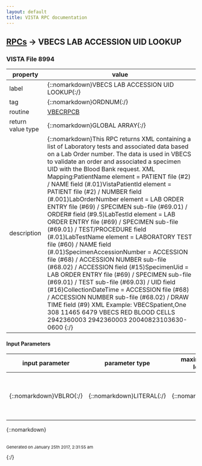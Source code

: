 ```yaml
---
layout: default
title: VISTA RPC documentation
---
```




## [RPCs](TableOfContent.md) &#8594; VBECS LAB ACCESSION UID LOOKUP 



### VISTA File 8994 


 property | value 
--- | --- 
 label | {::nomarkdown}VBECS LAB ACCESSION UID LOOKUP{:/}
 tag | {::nomarkdown}ORDNUM{:/}
 routine | [VBECRPCB](http://code.osehra.org/dox/Routine_VBECRPCB_source.html)
 return value type | {::nomarkdown}GLOBAL ARRAY{:/}
 description | {::nomarkdown}This RPC returns XML containing a list of Laboratory tests and associated data based on a Lab Order number. The data is used in VBECS to validate an order and associated a specimen UID with the Blood Bank request. XML Mapping:PatientName element =     PATIENT file (#2) / NAME field (#.01)VistaPatientId element =  PATIENT file (#2) / NUMBER field (#.001)LabOrderNumber element =  LAB ORDER ENTRY file (#69) / SPECIMEN sub-file                           (#69.01) / ORDER# field (#9.5)LabTestId element =       LAB ORDER ENTRY file (#69) / SPECIMEN sub-file                           (#69.01) / TEST/PROCEDURE field (#.01)LabTestName element =     LABORATORY TEST file (#60) / NAME field (#.01)SpecimenAccessionNumber = ACCESSION file (#68) / ACCESSION NUMBER                           sub-file (#68.02) / ACCESSION field (#15)SpecimenUid =             LAB ORDER ENTRY file (#69) / SPECIMEN sub-file                           (#69.01) / TEST sub-file (#69.03) / UID field                          (#16)CollectionDateTime =      ACCESSION file (#68) / ACCESSION NUMBER                           sub-file (#68.02) / DRAW TIME field (#9) XML Example:<UIDLookup>    <LabTests>        <LabTest>            <PatientName>VBECSpatient,One</PatientName>            <VistaPatientId>308</VistaPatientId>            <LabOrderNumber>11465</LabOrderNumber>            <LabTestID>6479</LabTestID>            <LabTestName>VBECS RED BLOOD CELLS</LabTestName>            <SpecimenAccessionNumber>2942360003</SpecimenAccessionNumber>            <SpecimenUID>2942360003</SpecimenUID>            <CollectionDateTime>20040823103630-0600</CollectionDateTime>        </LabTest>    </LabTests></UIDLookup>{:/}

#### Input Parameters

| input parameter | parameter type | maximum data length | required | description | 
| --- | --- | --- | --- | --- | 
| {::nomarkdown}VBLRO{:/} | {::nomarkdown}LITERAL{:/} | {::nomarkdown}20{:/} | {::nomarkdown}true{:/} | {::nomarkdown}Input VBLRO = The Lab Order number received in Blood Bank with an orderfrom CPRS. {:/} | 

{::nomarkdown} <br/><br/><p style="font-size: 11px">Generated on January 25th 2017, 2:31:55 am</p>{:/}